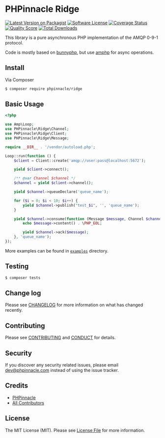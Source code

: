# PHPinnacle Ridge

[![Latest Version on Packagist][ico-version]][link-packagist]
[![Software License][ico-license]](LICENSE.md)
[![Coverage Status][ico-scrutinizer]][link-scrutinizer]
[![Quality Score][ico-code-quality]][link-code-quality]
[![Total Downloads][ico-downloads]][link-downloads]

This library is a pure asynchronous PHP implementation of the AMQP 0-9-1 protocol.

Code is mostly based on [bunnyphp](https://github.com/jakubkulhan/bunny), but use [amphp](https://amphp.org) for async operations.

## Install

Via Composer

```bash
$ composer require phpinnacle/ridge
```

## Basic Usage

```php
<?php

use Amp\Loop;
use PHPinnacle\Ridge\Channel;
use PHPinnacle\Ridge\Client;
use PHPinnacle\Ridge\Message;

require __DIR__ . '/vendor/autoload.php';

Loop::run(function () {
    $client = Client::create('amqp://user:pass@localhost:5672');

    yield $client->connect();

    /** @var Channel $channel */
    $channel = yield $client->channel();

    yield $channel->queueDeclare('queue_name');

    for ($i = 0; $i < 10; $i++) {
        yield $channel->publish("test_$i", '', 'queue_name');
    }

    yield $channel->consume(function (Message $message, Channel $channel) {
        echo $message->content() . \PHP_EOL;

        yield $channel->ack($message);
    }, 'queue_name');
});

```

More examples can be found in [`examples`](examples) directory.

## Testing

```bash
$ composer tests
```

## Change log

Please see [CHANGELOG](.github/CHANGELOG.md) for more information on what has changed recently.

## Contributing

Please see [CONTRIBUTING](.github/CONTRIBUTING.md) and [CONDUCT](CONDUCT.md) for details.

## Security

If you discover any security related issues, please email dev@phpinnacle.com instead of using the issue tracker.

## Credits

- [PHPinnacle][link-author]
- [All Contributors][link-contributors]

## License

The MIT License (MIT). Please see [License File](LICENSE.md) for more information.

[ico-version]: https://img.shields.io/packagist/v/phpinnacle/ridge.svg?style=flat-square
[ico-license]: https://img.shields.io/badge/license-MIT-brightgreen.svg?style=flat-square
[ico-scrutinizer]: https://img.shields.io/scrutinizer/coverage/g/phpinnacle/ridge.svg?style=flat-square
[ico-code-quality]: https://img.shields.io/scrutinizer/g/phpinnacle/ridge.svg?style=flat-square
[ico-downloads]: https://img.shields.io/packagist/dt/phpinnacle/ridge.svg?style=flat-square

[link-packagist]: https://packagist.org/packages/phpinnacle/ridge
[link-scrutinizer]: https://scrutinizer-ci.com/g/phpinnacle/ridge/code-structure
[link-code-quality]: https://scrutinizer-ci.com/g/phpinnacle/ridge
[link-downloads]: https://packagist.org/packages/phpinnacle/ridge
[link-author]: https://github.com/phpinnacle
[link-contributors]: ../../contributors
